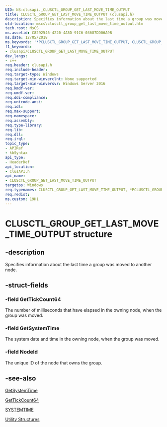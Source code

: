 ```yaml
---
UID: NS:clusapi._CLUSCTL_GROUP_GET_LAST_MOVE_TIME_OUTPUT
title: CLUSCTL_GROUP_GET_LAST_MOVE_TIME_OUTPUT (clusapi.h)
description: Specifies information about the last time a group was moved to another node.
old-location: mscs\clusctl_group_get_last_move_time_output.htm
tech.root: MsCS
ms.assetid: C8292546-4220-4A5D-91C6-03687DD06A9B
ms.date: 12/05/2018
ms.keywords: '*PCLUSCTL_GROUP_GET_LAST_MOVE_TIME_OUTPUT, CLUSCTL_GROUP_GET_LAST_MOVE_TIME_OUTPUT, CLUSCTL_GROUP_GET_LAST_MOVE_TIME_OUTPUT structure [Failover Cluster], PCLUSCTL_GROUP_GET_LAST_MOVE_TIME_OUTPUT, PCLUSCTL_GROUP_GET_LAST_MOVE_TIME_OUTPUT structure pointer [Failover Cluster], clusapi/CLUSCTL_GROUP_GET_LAST_MOVE_TIME_OUTPUT, clusapi/PCLUSCTL_GROUP_GET_LAST_MOVE_TIME_OUTPUT, mscs.clusctl_group_get_last_move_time_output'
f1_keywords:
- clusapi/CLUSCTL_GROUP_GET_LAST_MOVE_TIME_OUTPUT
dev_langs:
- c++
req.header: clusapi.h
req.include-header: 
req.target-type: Windows
req.target-min-winverclnt: None supported
req.target-min-winversvr: Windows Server 2016
req.kmdf-ver: 
req.umdf-ver: 
req.ddi-compliance: 
req.unicode-ansi: 
req.idl: 
req.max-support: 
req.namespace: 
req.assembly: 
req.type-library: 
req.lib: 
req.dll: 
req.irql: 
topic_type:
- APIRef
- kbSyntax
api_type:
- HeaderDef
api_location:
- ClusAPI.h
api_name:
- CLUSCTL_GROUP_GET_LAST_MOVE_TIME_OUTPUT
targetos: Windows
req.typenames: CLUSCTL_GROUP_GET_LAST_MOVE_TIME_OUTPUT, *PCLUSCTL_GROUP_GET_LAST_MOVE_TIME_OUTPUT
req.redist: 
ms.custom: 19H1
---
```


# CLUSCTL_GROUP_GET_LAST_MOVE_TIME_OUTPUT structure


## -description


Specifies information about the last time a group was moved to another node.


## -struct-fields




### -field GetTickCount64

The number of milliseconds that have elapsed in the owning node, when the group was moved.


### -field GetSystemTime

The system date and time in the owning node, when the group was moved.


### -field NodeId

The unique ID of the node that owns the group.


## -see-also




<a href="https://docs.microsoft.com/windows/desktop/api/sysinfoapi/nf-sysinfoapi-getsystemtime">GetSystemTime</a>



<a href="https://docs.microsoft.com/windows/desktop/api/sysinfoapi/nf-sysinfoapi-gettickcount64">GetTickCount64</a>



<a href="https://docs.microsoft.com/windows/desktop/api/minwinbase/ns-minwinbase-systemtime">SYSTEMTIME</a>



<a href="https://docs.microsoft.com/previous-versions/windows/desktop/mscs/utility-structures">Utility Structures</a>
 

 

